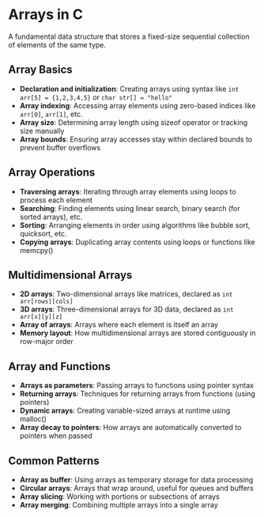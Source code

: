 # Arrays in C
A fundamental data structure that stores a fixed-size sequential collection of elements of the same type.

## Array Basics
- **Declaration and initialization**: Creating arrays using syntax like `int arr[5] = {1,2,3,4,5}` or `char str[] = "hello"`
- **Array indexing**: Accessing array elements using zero-based indices like `arr[0]`, `arr[1]`, etc.
- **Array size**: Determining array length using sizeof operator or tracking size manually
- **Array bounds**: Ensuring array accesses stay within declared bounds to prevent buffer overflows

## Array Operations
- **Traversing arrays**: Iterating through array elements using loops to process each element
- **Searching**: Finding elements using linear search, binary search (for sorted arrays), etc.
- **Sorting**: Arranging elements in order using algorithms like bubble sort, quicksort, etc.
- **Copying arrays**: Duplicating array contents using loops or functions like memcpy()

## Multidimensional Arrays
- **2D arrays**: Two-dimensional arrays like matrices, declared as `int arr[rows][cols]`
- **3D arrays**: Three-dimensional arrays for 3D data, declared as `int arr[x][y][z]`
- **Array of arrays**: Arrays where each element is itself an array
- **Memory layout**: How multidimensional arrays are stored contiguously in row-major order

## Array and Functions
- **Arrays as parameters**: Passing arrays to functions using pointer syntax
- **Returning arrays**: Techniques for returning arrays from functions (using pointers)
- **Dynamic arrays**: Creating variable-sized arrays at runtime using malloc()
- **Array decay to pointers**: How arrays are automatically converted to pointers when passed

## Common Patterns
- **Array as buffer**: Using arrays as temporary storage for data processing
- **Circular arrays**: Arrays that wrap around, useful for queues and buffers
- **Array slicing**: Working with portions or subsections of arrays
- **Array merging**: Combining multiple arrays into a single array